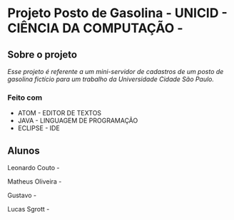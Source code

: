 # Projeto Posto de Gasolina - UNICID - CIÊNCIA DA COMPUTAÇÃO -

## Sobre o projeto

*Esse projeto é referente a um mini-servidor de cadastros de um posto de gasolina fictício para um trabalho da Universidade Cidade São Paulo.*

### Feito com
* ATOM - EDITOR DE TEXTOS
* JAVA - LINGUAGEM DE PROGRAMAÇÃO
* ECLIPSE - IDE




<!-- CONTACT -->
## Alunos

Leonardo Couto - 

Matheus Oliveira -

Gustavo -

Lucas Sgrott -
